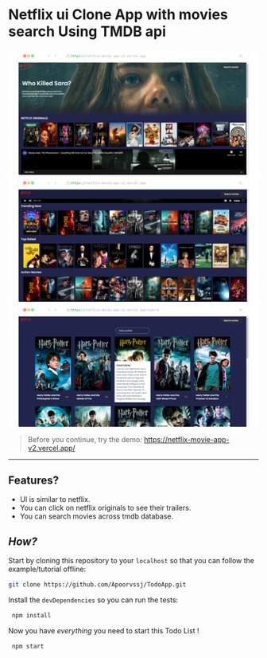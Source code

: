 <div>

# Netflix ui Clone App with movies search Using TMDB api

<a href="https://netflix-movie-app-v2.vercel.app/"
 alt="Try the Demo on Vercel!">
<img src="./screenshots/screenshot-rocks-1.png"
  alt="ToDo!">
<img src="./screenshots/screenshot-rocks-2.png"
  alt="ToDo!">
<img src="./screenshots/screenshot-rocks-3.png"
  alt="ToDo!">
</a>

> Before you continue, try the demo: https://netflix-movie-app-v2.vercel.app/ <br />

<hr />

## Features?

- UI is similar to netflix.
- You can click on netflix originals to see their trailers.
- You can search movies across tmdb database.
  <br />

## _How?_

Start by cloning this repository to your `localhost`
so that you can follow the example/tutorial offline:

```sh
git clone https://github.com/Apoorvssj/TodoApp.git
```

Install the `devDependencies` so you can run the tests:

```sh
 npm install
```

Now you have _everything_ you need to start this Todo List !

```sh
 npm start
```
